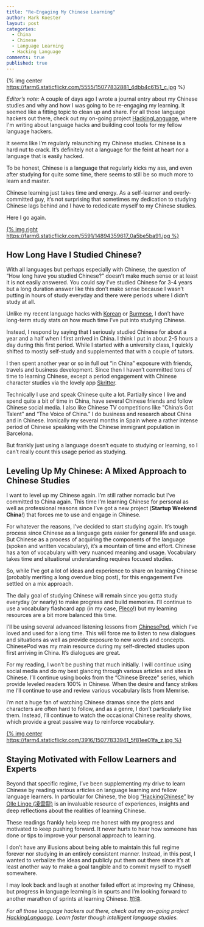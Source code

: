 ```yaml
---
title: "Re-Engaging My Chinese Learning"
author: Mark Koester
layout: post
categories:
  - China
  - Chinese
  - Language Learning
  - Hacking Language
comments: true
published: true
---
```


{% img center https://farm6.staticflickr.com/5555/15077832881_4dbb4c6151_c.jpg %}

*Editor’s note:* A couple of days ago I wrote a journal entry about my Chinese studies and why and how I was going to be re-engaging my learning. It seemed like a fitting topic to clean up and share. For all those language hackers out there, check out my on-going project [HackingLanguage](http://blog.hackinglanguage.com), where I'm writing about language hacks and building cool tools for my fellow language hackers. 

It seems like I’m regularly relaunching my Chinese studies. Chinese is a hard nut to crack. It’s definitely not a language for the feint at heart nor a language that is easily hacked. 

To be honest, Chinese is a language that regularly kicks my ass, and even after studying for quite some time, there seems to still be so much more to learn and master. 

Chinese learning just takes time and energy. As a self-learner and overly-committed guy, it’s not surprising that sometimes my dedication to studying Chinese lags behind and I have to rededicate myself to my Chinese studies. 

Here I go again. 

<!--more--> 

[{% img right https://farm6.staticflickr.com/5591/14894359617_0a5be5ba91.jpg %}](https://www.flickr.com/photos/markwkoester/14894359617/)

## How Long Have I Studied Chinese? 

With all languages but perhaps especially with Chinese, the question of “How long have you studied Chinese?” doesn’t make much sense or at least it is not easily answered. You could say I’ve studied Chinese for 3-4 years but a long duration answer like this don’t make sense because I wasn’t putting in hours of study everyday and there were periods where I didn’t study at all.

Unlike my recent language hacks with [Korean](http://www.markwk.com/2014/04/korean-learning-tips.html) or [Burmese](http://www.markwk.com/2013/12/learning-burmese-essentials.html), I don’t have long-term study stats on how much time I’ve put into studying Chinese. 

Instead, I respond by saying that I seriously studied Chinese for about a year and a half when I first arrived in China. I think I put in about 2-5 hours a day during this first period. While I started with a university class, I quickly shifted to mostly self-study and supplemented that with a couple of tutors. 

I then spent another year or so in full out “in China” exposure with friends, travels and business development. Since then I haven’t committed tons of time to learning Chinese, except a period engagement with Chinese character studies via the lovely app [Skritter](http://skritter.com). 

Technically I use and speak Chinese quite a lot. Partially since I live and spend quite a bit of time in China, have several Chinese friends and follow Chinese social media. I also like Chinese TV competitions like "China’s Got Talent" and “The Voice of China.” I do business and research about China and in Chinese. Ironically my several months in Spain where a rather intense period of Chinese speaking with the Chinese immigrant population in Barcelona. 

But frankly just using a language doesn’t equate to studying or learning, so I can’t really count this usage period as studying.

## Leveling Up My Chinese: A Mixed Approach to Chinese Studies

I want to level up my Chinese again. I’m still rather nomadic but I’ve committed to China again. This time I’m learning Chinese for personal as well as professional reasons since I’ve got a new project (__Startup Weekend China__!) that forces me to use and engage in Chinese.

For whatever the reasons, I’ve decided to start studying again. It’s tough process since Chinese as a language gets easier for general life and usage. But Chinese as a process of acquiring the components of the language (spoken and written vocabulary), it’s a mountain of time and effort. Chinese has a ton of vocabulary with very nuanced meaning and usage. Vocabulary takes time and situational understanding requires focused studies.

So, while I’ve got a lot of ideas and experience to share on learning Chinese (probably meriting a long overdue blog post), for this engagement I’ve settled on a mix approach.

The daily goal of studying Chinese will remain since you gotta study everyday (or nearly) to make progress and build memories. I’ll continue to use a vocabulary flashcard app (in my case, [Pleco](https://www.pleco.com/)!) but my learning resources are a bit more balanced this time.  

I’ll be using several advanced listening lessons from [ChinesePod](http://chinesepod.com/), which I’ve loved and used for a long time. This will force me to listen to new dialogues and situations as well as provide exposure to new words and concepts. ChinesePod was my main resource during my self-directed studies upon first arriving in China. It’s dialogues are great. 

For my reading, I won’t be pushing that much initially. I will continue using social media and do my best glancing through various articles and sites in Chinese. I’ll continue using books from the “Chinese Breeze” series, which provide leveled readers 100% in Chinese. When the desire and fancy strikes me I’ll continue to use and review various vocabulary lists from Memrise.

I’m not a huge fan of watching Chinese dramas since the plots and characters are often hard to follow, and as a genre, I don’t particularly like them. Instead, I’ll continue to watch the occasional Chinese reality shows, which provide a great passive way to reinforce vocabulary. 

[{% img center https://farm4.staticflickr.com/3916/15077833941_5f81ee01fa_z.jpg %}](https://www.flickr.com/photos/markwkoester/15077833941/)

## Staying Motivated with Fellow Learners and Experts

Beyond that specific regime, I’ve been supplementing my drive to learn Chinese by reading various articles on language learning and fellow language learners. In particular for Chinese, the blog [“HackingChinese”](http://www.hackingchinese.com/) by [Olle Linge (凌雲龍)](https://twitter.com/HackingChinese) is an invaluable resource of experiences, insights and deep reflections about the realities of learning Chinese. 

These readings frankly help keep me honest with my progress and motivated to keep pushing forward. It never hurts to hear how someone has done or tips to improve your personal approach to learning. 

I don’t have any illusions about being able to maintain this full regime forever nor studying in an entirely consistent manner. Instead, in this post, I wanted to verbalize the ideas and publicly put them out there since it’s at least another way to make a goal tangible and to commit myself to myself somewhere.

I may look back and laugh at another failed effort at improving my Chinese, but progress in language learning is in spurts and I’m looking forward to another marathon of sprints at learning Chinese. 加油. 

*For all those language hackers out there, check out my on-going project [HackingLanguage](http://blog.hackinglanguage.com). Learn faster though intelligent language studies.*